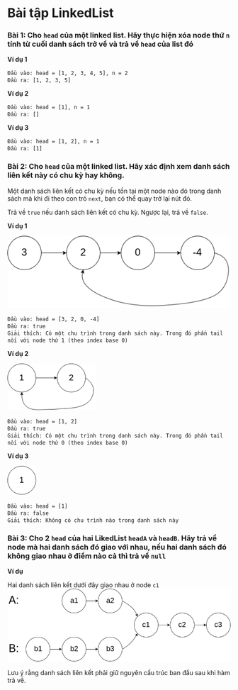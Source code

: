 # Bài tập LinkedList

### Bài 1: Cho `head` của một linked list. Hãy thực hiện xóa node thứ `n` tính từ cuối danh sách trở về và trả về `head` của list đó

**Ví dụ 1**

    Đầu vào: head = [1, 2, 3, 4, 5], n = 2
    Đầu ra: [1, 2, 3, 5]

**Ví dụ 2**

    Đầu vào: head = [1], n = 1
    Đầu ra: []

**Ví dụ 3**

    Đầu vào: head = [1, 2], n = 1
    Đầu ra: [1]

### Bài 2: Cho `head` của một linked list. Hãy xác định xem danh sách liên kết này có chu kỳ hay không.

Một danh sách liên kết có chu kỳ nếu tồn tại một node nào đó trong danh sách mà khi đi theo con trỏ `next`, bạn có thể quay trở lại nút đó.

Trả về `true` nếu danh sách liên kết có chu kỳ. Ngược lại, trả về `false`.

**Ví dụ 1**

<img src="../../assets/images/LinkedListBai1Exp1.png" alt="">

    Đầu vào: head = [3, 2, 0, -4]
    Đầu ra: true
    Giải thích: Có một chu trình trong danh sách này. Trong đó phần tail nối với node thứ 1 (theo index base 0)

**Ví dụ 2**

<img src="../../assets/images/LinkedListBai1Exp2.png" alt="">

    Đầu vào: head = [1, 2]
    Đầu ra: true
    Giải thích: Có một chu trình trong danh sách này. Trong đó phần tail nối với node thứ 0 (theo index base 0)

**Ví dụ 3**

<img src="../../assets/images/LinkedListBai1Exp3.png" alt="">
    
    Đầu vào: head = [1]
    Đầu ra: false
    Giải thích: Không có chu trình nào trong danh sách này

### Bài 3: Cho 2 `head` của hai LikedList `headA` và `headB`. Hãy trả về node mà hai danh sách đó giao với nhau, nếu hai danh sách đó không giao nhau ở điểm nào cả thì trả về `null`

**Ví dụ**

Hai danh sách liên kết dưới đây giao nhau ở node `c1`
<img src="../../assets/images/LinkedListBai2Exp.png">

Lưu ý rằng danh sách liên kết phải giữ nguyên cấu trúc ban đầu sau khi hàm trả về.